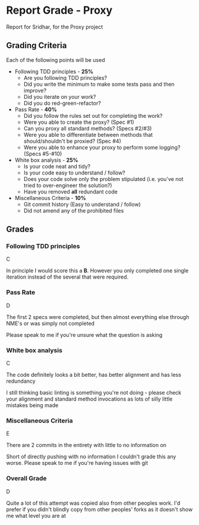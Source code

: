 # Report Grade - Proxy

Report for Sridhar, for the Proxy project

## Grading Criteria

Each of the following points will be used
* Following TDD principles - **25%**
  * Are you following TDD principles?
  * Did you write the minimum to make some tests pass and then improve?
  * Did you iterate on your work?
  * Did you do red-green-refactor?
* Pass Rate - **40%**
  * Did you follow the rules set out for completing the work?
  * Were you able to create the proxy? (Spec #1)
  * Can you proxy all standard methods? (Specs #2/#3)
  * Were you able to differentiate between methods that should/shouldn't be proxied? (Spec #4)
  * Were you able to enhance your proxy to perform some logging? (Specs #5-#10)
* White box analysis - **25%**
  * Is your code neat and tidy?
  * Is your code easy to understand / follow?
  * Does your code solve only the problem stipulated (i.e. you've not tried to over-engineer the solution?)
  * Have you removed **all** redundant code
* Miscellaneous Criteria - **10%**
  * Git commit history (Easy to understand / follow)
  * Did not amend any of the prohibited files

## Grades

### Following TDD principles

C

In principle I would score this a **B**. However you only completed one single iteration instead of the several
that were required.

### Pass Rate

D

The first 2 specs were completed, but then almost everything else through NME's or was simply not completed

Please speak to me if you're unsure what the question is asking

### White box analysis

C

The code definitely looks a bit better, has better alignment and has less redundancy

I still thinking basic linting is something you're not doing - please check your alignment and standard method
invocations as lots of silly little mistakes being made

### Miscellaneous Criteria

E

There are 2 commits in the entirety with little to no information on

Short of directly pushing with no information I couldn't grade this any worse. Please speak to me if you're
having issues with git

### Overall Grade

D

Quite a lot of this attempt was copied also from other peoples work. I'd prefer if you didn't blindly copy
from other peoples' forks as it doesn't show me what level you are at
